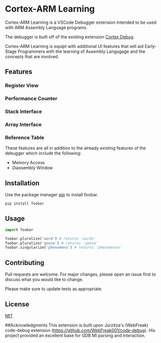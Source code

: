# Cortex-ARM Learning

Cortex-ARM Learning is a VSCode Debugger extension intended to be used with ARM Assembly Language programs. 

The debugger is built off of the existing extension [Cortex Debug](https://marketplace.visualstudio.com/items?itemName=marus25.cortex-debug).

Cortex-ARM Learning is equipt with additional UI features that will aid Early-Stage Programmers with the learning of Assembly Langugage and the concepts that are involved. 

## Features

### Register View


### Performance Counter

### Stack Interface

### Array Interface

### Reference Table

These features are all in addition to the already existing features of the debugger which include the following:

- Memory Access
- Diassembly Window 

## Installation

Use the package manager [pip](https://pip.pypa.io/en/stable/) to install foobar.

```bash
pip install foobar
```

## Usage

```python
import foobar

foobar.pluralize('word') # returns 'words'
foobar.pluralize('goose') # returns 'geese'
foobar.singularize('phenomena') # returns 'phenomenon'
```

## Contributing
Pull requests are welcome. For major changes, please open an issue first to discuss what you would like to change.

Please make sure to update tests as appropriate.

## License
[MIT](https://choosealicense.com/licenses/mit/)

##Acknowledgments
This extension is built upon Jurzitza's (WebFreak) code-debug extension (https://github.com/WebFreak001/code-debug). His project provided an excellent base for GDB MI parsing and interaction.